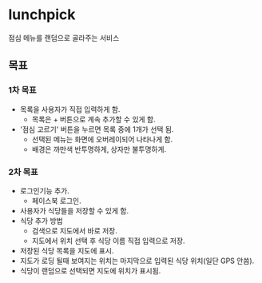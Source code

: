 # lunchpick
점심 메뉴를 랜덤으로 골라주는 서비스

## 목표
### 1차 목표
- 목록을 사용자가 직접 입력하게 함.
    - 목록은 + 버튼으로 계속 추가할 수 있게 함.
- '점심 고르기' 버튼을 누르면 목록 중에 1개가 선택 됨.
    - 선택된 메뉴는 화면에 오버레이되어 나타나게 함.
    - 배경은 까만색 반투명하게, 상자만 불투명하게.

### 2차 목표
- 로그인기능 추가.
    - 페이스북 로그인.
- 사용자가 식당들을 저장할 수 있게 함.
- 식당 추가 방법
    - 검색으로 지도에서 바로 저장.
    - 지도에서 위치 선택 후 식당 이름 직접 입력으로 저장.
- 저장된 식당 목록을 지도에 표시.
- 지도가 로딩 될때 보여지는 위치는 마지막으로 입력된 식당 위치(일단 GPS 안씀).
- 식당이 랜덤으로 선택되면 지도에 위치가 표시됨.